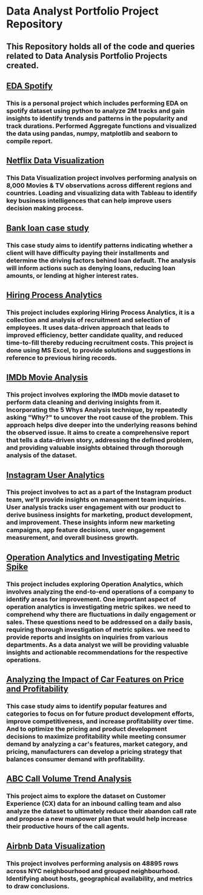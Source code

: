 <h1>Data Analyst Portfolio Project Repository</h1>


<h2>This Repository holds all of the code and queries related to Data Analysis Portfolio Projects created.<h2>
  
## [EDA Spotify](https://github.com/reinedb5/Portfolio/blob/main/eda-spotify.ipynb)
### This is a personal project which includes performing EDA on spotify dataset using python to analyze 2M tracks and gain insights to identify trends and patterns in the popularity and track durations. Performed Aggregate functions and visualized the data using pandas, numpy, matplotlib and seaborn to compile report.
  
## [Netflix Data Visualization](https://public.tableau.com/views/Netflix_Dashboard_16769948151210/Netflix?:language=en-US&:display_count=n&:origin=viz_share_link)
### This Data Visualization project involves performing analysis on 8,000 Movies & TV observations across different regions and countries. Loading and visualizing data with Tableau to identify key business intelligences that can help improve users decision making process.
  
## [Bank loan case study](https://github.com/reinedb5/Portfolio/blob/main/Bank%20Loan.ipynb)
### This case study aims to identify patterns indicating whether a client will have difficulty paying their installments and determine the driving factors behind loan default. The analysis will inform actions such as denying loans, reducing loan amounts, or lending at higher interest rates.
  
 ## [Hiring Process Analytics](https://github.com/reinedb5/Portfolio/blob/main/Hiring%20Process%20Analytics.xlsx)
 ### This project includes exploring Hiring Process Analytics, it is a collection and analysis of recruitment and selection of employees. It uses data-driven approach that leads to improved efficiency, better candidate quality, and reduced time-to-fill thereby reducing recruitment costs. This project is done using MS Excel, to provide solutions and suggestions in reference to previous hiring records.
  
  ## [IMDb Movie Analysis](https://github.com/reinedb5/Portfolio/blob/main/IMDB___Movies.xlsx)
  ### This project involves exploring the IMDb movie dataset to perform data cleaning and deriving insights from it. Incorporating the 5 Whys Analysis technique, by repeatedly asking "Why?" to uncover the root cause of the problem. This approach helps dive deeper into the underlying reasons behind the observed issue. It aims to create a comprehensive report that tells a data-driven story, addressing the defined problem, and providing valuable insights obtained through thorough analysis of the dataset.
  
  ## [Instagram User Analytics](https://github.com/reinedb5/Portfolio/blob/main/Instagram%20User%20Analytics)
  ### This project involves to act as a part of the Instagram product team, we'll provide insights on management team inquiries. User analysis tracks user engagement with our product to derive business insights for marketing, product development, and improvement. These insights inform new marketing campaigns, app feature decisions, user engagement measurement, and overall business growth.
  
  ## [Operation Analytics and Investigating Metric Spike](https://github.com/reinedb5/Portfolio/blob/main/Operation%20Analytics%20and%20Investing%20Metric%20Spike.sql)
  ### This project includes exploring Operation Analytics, which involves analyzing the end-to-end operations of a company to identify areas for improvement. One important aspect of operation analytics is investigating metric spikes. we need to comprehend why there are fluctuations in daily engagement or sales. These questions need to be addressed on a daily basis, requiring thorough investigation of metric spikes. we need to provide reports and insights on inquiries from various departments. As a data analyst we will be providing valuable insights and actionable recommendations for the respective operations.
  
  ## [Analyzing the Impact of Car Features on Price and Profitability](https://github.com/reinedb5/Portfolio/blob/main/Car_data_.xlsx)
  ### This case study aims to identify popular features and categories to focus on for future product development efforts, improve competitiveness, and increase profitability over time. And to optimize the pricing and product development decisions to maximize profitability while meeting consumer demand by analyzing a car's features, market category, and pricing, manufacturers can develop a pricing strategy that balances consumer demand with profitability.
  
  ## [ABC Call Volume Trend Analysis](https://github.com/reinedb5/Portfolio/blob/main/Call_Volume_Trend_Analysis_Project_9__.xlsx)
  ### This project aims to explore the dataset on Customer Experience (CX) data for an inbound calling team and also analyze the dataset to ultimately reduce their abandon call rate and propose a new manpower plan that would help increase their productive hours of the call agents.
  
  ## [Airbnb Data Visualization](https://public.tableau.com/views/Airbnb_16852065228480/Dashboard?:language=en-US&publish=yes&:display_count=n&:origin=viz_share_link)
  ### This project involves performing analysis on 48895 rows across NYC neighbourhood and grouped neighbourhood. Identifying about hosts, geographical availability, and metrics to draw conclusions.

